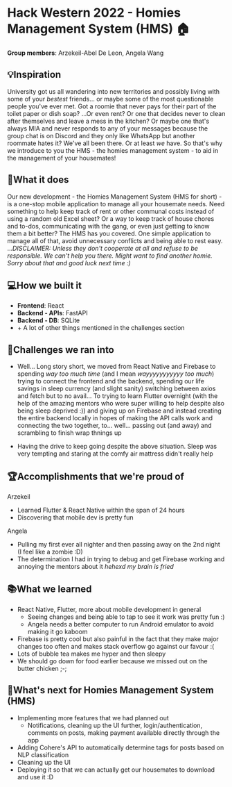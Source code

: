 # Hack Western 2022 - Homies Management System (HMS) 🏠

**Group members**: Arzekeil-Abel De Leon, Angela Wang

## 💡Inspiration

University got us all wandering into new territories and possibly living with some of your _bestest_ friends... or maybe some of the most questionable people you've ever met. Got a roomie that never pays for their part of the toilet paper or dish soap? ...Or even rent? Or one that decides never to clean after themselves and leave a mess in the kitchen? Or maybe one that's always MIA and never responds to any of your messages because the group chat is on Discord and they only like WhatsApp but another roommate hates it? We've all been there. Or at least _we_ have. So that's why we introduce to you the HMS - the homies management system - to aid in the management of your housemates!

## 🤔What it does

Our new development - the Homies Management System (HMS for short) - is a one-stop mobile application to manage all your housemate needs. Need something to help keep track of rent or other communal costs instead of using a random old Excel sheet? Or a way to keep track of house chores and to-dos, communicating with the gang, or even just getting to know them a bit better? The HMS has you covered. One simple application to manage all of that, avoid unnecessary conflicts and being able to rest easy. ..._DISCLAIMER: Unless they don't cooperate at all and refuse to be responsible. We can't help you there. Might want to find another homie. Sorry about that and good luck next time :)_

## 💻How we built it

- **Frontend**: React
- **Backend - APIs**: FastAPI
- **Backend - DB**: SQLite
- \+ A lot of other things mentioned in the challenges section

## 🗻Challenges we ran into

- Well... Long story short, we moved from React Native and Firebase to spending _way too much time_ (and I mean _wayyyyyyyyyyy too much_) trying to connect the frontend and the backend, spending our life savings in sleep currency (and slight sanity) switching between axios and fetch but to no avail... To trying to learn Flutter overnight (with the help of the amazing mentors who were super willing to help despite also being sleep deprived :)) and giving up on Firebase and instead creating the entire backend locally in hopes of making the API calls work and connecting the two together, to... well... passing out (and away) and scrambling to finish wrap thnings up

- Having the drive to keep going despite the above situation. Sleep was very tempting and staring at the comfy air mattress didn't really help

## 🏆Accomplishments that we're proud of

Arzekeil

- Learned Flutter & React Native within the span of 24 hours
- Discovering that mobile dev is pretty fun

Angela

- Pulling my first ever all nighter and then passing away on the 2nd night (I feel like a zombie :D)
- The determination I had in trying to debug and get Firebase working and annoying the mentors about it _hehexd my brain is fried_

## 📚What we learned

- React Native, Flutter, more about mobile development in general
  - Seeing changes and being able to tap to see it work was pretty fun :)
  - Angela needs a better computer to run Android emulator to avoid making it go kaboom
- Firebase is pretty cool but also painful in the fact that they make major changes too often and makes stack overflow go against our favour :(
- Lots of bubble tea makes me hyper and then sleepy
- We should go down for food earlier because we missed out on the butter chicken ;-;

## 🔮What's next for Homies Management System (HMS)

- Implementing more features that we had planned out
  - Notifications, cleaning up the UI further, login/authentication, comments on posts, making payment available directly through the app
- Adding Cohere's API to automatically determine tags for posts based on NLP classification
- Cleaning up the UI
- Deploying it so that we can actually get our housemates to download and use it :D
